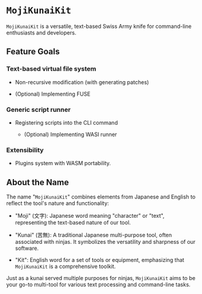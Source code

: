 # `MojiKunaiKit`

`MojiKunaiKit` is a versatile, text-based Swiss Army knife for command-line enthusiasts and developers.

## Feature Goals

### Text-based virtual file system

- Non-recursive modification (with generating patches)

- (Optional) Implementing FUSE

### Generic script runner

- Registering scripts into the CLI command

  - (Optional) Implementing WASI runner

### Extensibility

- Plugins system with WASM portability.

## About the Name

The name "`MojiKunaiKit`" combines elements from Japanese and English to reflect the tool's nature and functionality:

- "Moji" (文字): Japanese word meaning "character" or "text", representing the text-based nature of our tool.

- "Kunai" (苦無): A traditional Japanese multi-purpose tool, often associated with ninjas. It symbolizes the versatility and sharpness of our software.

- "Kit": English word for a set of tools or equipment, emphasizing that `MojiKunaiKit` is a comprehensive toolkit.

Just as a kunai served multiple purposes for ninjas, `MojiKunaiKit` aims to be your go-to multi-tool for various text processing and command-line tasks.
